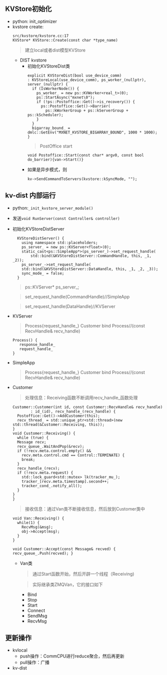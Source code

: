 KVStore初始化
---
- python: init_optimizer
- kvstore create:
  ```
  src/kvstore/kvstore.cc:17
  KVStore* KVStore::Create(const char *type_name)
  ```
  > 建立local或者dist模型KVStore
    - DIST kvstore
      - 初始化KVStoreDist类
        ```
        explicit KVStoreDist(bool use_device_comm)
        : KVStoreLocal(use_device_comm), ps_worker_(nullptr), server_(nullptr) {
          if (IsWorkerNode()) {
            ps_worker_ = new ps::KVWorker<real_t>(0);
            ps::StartAsync("mxnet\0");
            if (!ps::Postoffice::Get()->is_recovery()) {
              ps::Postoffice::Get()->Barrier(
                ps::kWorkerGroup + ps::kServerGroup + ps::kScheduler);
            }
          }
          bigarray_bound_ = dmlc::GetEnv("MXNET_KVSTORE_BIGARRAY_BOUND", 1000 * 1000);
        }
        ```
        >  PostOffice start
          ```
          void Postoffice::Start(const char* argv0, const bool do_barrier){van->Start()}
          ```
      - 如果是异步模式，则
        ```
        kv->SendCommandToServers(kvstore::kSyncMode, "");
        ```

kv-dist 内部运行
---
- python:`_init_kvstore_server_module()`
- 发送`void RunServer(const Controller& controller)`
- 初始化KVStoreDistServer
  ```
    KVStoreDistServer() {
      using namespace std::placeholders;
      ps_server_ = new ps::KVServer<float>(0);
      static_cast<ps::SimpleApp*>(ps_server_)->set_request_handle(
          std::bind(&KVStoreDistServer::CommandHandle, this, _1, _2));
      ps_server_->set_request_handle(
      std::bind(&KVStoreDistServer::DataHandle, this, _1, _2, _3));
      sync_mode_ = false;
    }
  ```
  > ps::KVServer<float>* ps_server_;

  > set_request_handle(CommandHandle)//SimpleApp

  > set_request_handle(DataHandle)//KVServer

- KVServer
  > Process{request_handle_}
  > Customer bind Process//(const RecvHandle& recv_handle)
    ```
    Process() {
       response_handle_
       request_handle_
    }
    ```

- SimpleApp
  > Process{request_handle_}
  > Customer bind Process//(const RecvHandle& recv_handle)

- Customer
  > 处理信息：Receiving函数不断调用recv_handle_函数处理
    ```
    Customer::Customer(int id, const Customer::RecvHandle& recv_handle)
            : id_(id), recv_handle_(recv_handle) {
      Postoffice::Get()->AddCustomer(this);
      recv_thread_ = std::unique_ptr<std::thread>(new std::thread(&Customer::Receiving, this));
    }
    void Customer::Receiving() {
      while (true) {
      Message recv;
      recv_queue_.WaitAndPop(&recv);
      if (!recv.meta.control.empty() &&
        recv.meta.control.cmd == Control::TERMINATE) {
        break;
      }
      recv_handle_(recv);
      if (!recv.meta.request) {
        std::lock_guard<std::mutex> lk(tracker_mu_);
        tracker_[recv.meta.timestamp].second++;
        tracker_cond_.notify_all();
      }
    }
  }
  ```
  > 接收信息：通过Van类不断接收信息，然后放到Customer类中
  ```
  void Van::Receiving() {
    while(1) {
      RecvMsg(&msg);
      obj->Accept(msg);
    }
  }
  ```
  ```
  void Customer::Accept(const Message& recved) { recv_queue_.Push(recved); }
  ```

  - Van类
    > 通过Start函数开始，然后开辟一个线程（Receiving)

    > 实际继承类ZMQVan，它的接口如下
      - Bind
      - Stop
      - Start
      - Connect
      - SendMsg
      - RecvMsg

更新操作
---
- kvlocal
  - push操作：CommCPU进行reduce聚合，然后再更新
  - pull操作：广播
- kv-dist
